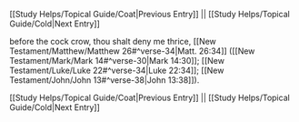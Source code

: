 [[Study Helps/Topical Guide/Coat|Previous Entry]]  ||  [[Study Helps/Topical Guide/Cold|Next Entry]]

 before the cock crow, thou shalt deny me thrice, [[New Testament/Matthew/Matthew 26#^verse-34|Matt. 26:34]] ([[New Testament/Mark/Mark 14#^verse-30|Mark 14:30]]; [[New Testament/Luke/Luke 22#^verse-34|Luke 22:34]]; [[New Testament/John/John 13#^verse-38|John 13:38]]).

[[Study Helps/Topical Guide/Coat|Previous Entry]]  ||  [[Study Helps/Topical Guide/Cold|Next Entry]]